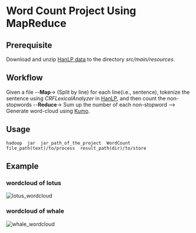 # Word Count Project Using MapReduce
## Prerequisite
Download and unzip [HanLP data](https://file.hankcs.com/hanlp/data-for-1.7.5.zip) to the directory *src/main/resources*.

## Workflow
Given a file --**Map**-> (Split by line) for each line(i.e., sentence), tokenize the sentence using *CRFLexicalAnalyzer* in [HanLP](https://github.com/hankcs/HanLP), and then count the non-stopwords --**Reduce**-> Sum up the number of each non-stopword --> Generate word-cloud using [Kumo](https://github.com/kennycason/kumo).

## Usage
```hadoop  jar  jar_path_of_the_project  WordCount  file_path(text)/to/process  result_path(dir)/to/store```

## Example
### wordcloud of lotus
![lotus_wordcloud](https://github.com/ssjjcao/EasyWordCount/blob/master/src/main/resources/word_freq_500_lotus.png)

### wordcloud of whale
![whale_wordcloud](https://github.com/ssjjcao/EasyWordCount/blob/master/src/main/resources/word_freq_500.png)